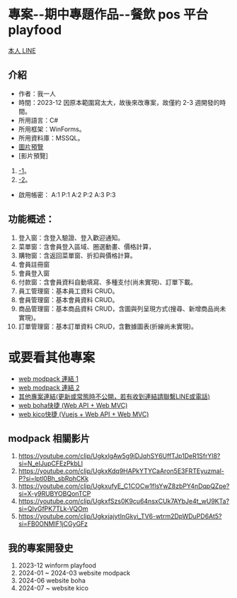 # 專案--期中專題作品--餐飲 pos 平台 playfood

[本人 LINE](https://line.me/ti/p/0P9CIyIVhD)

## 介紹

- 作者：我一人
- 時間：2023-12 因原本範圍寫太大，故後來改專案，故僅約 2-3 週開發的時間。
- 所用語言：C#
- 所用框架：WinForms。
- 所用資料庫：MSSQL。
- [圖片預覽](https://github.com/c-cat-er/playfood/tree/main/images)
- [影片預覽]

1. [-1](https://github.com/c-cat-er/playfood/tree/main/images)。
2. [-2](https://github.com/c-cat-er/playfood/tree/main/images)。
- 啟用帳密：
A:1 P:1
A:2 P:2
A:3 P:3

## 功能概述：

1. 登入窗：含登入驗證、登入歡迎通知。
2. 菜單窗：含會員登入區域、圈選動畫、價格計算，
3. 購物窗：含返回菜單窗、折扣與價格計算。
4. 會員註冊窗
5. 會員登入窗
6. 付款窗：含會員資料自動填寫、多種支付(尚未實現)、訂單下載。
7. 員工管理窗：基本員工資料 CRUD。
8. 會員管理窗：基本會員資料 CRUD。
9. 商品管理窗：基本商品資料 CRUD，含圖與列呈現方式(搜尋、新增商品尚未實現)。
10. 訂單管理窗：基本訂單資料 CRUD，含數據圖表(折線尚未實現)。

# 或要看其他專案

- [web modpack 連結 1](https://github.com/c-cat-er/ModPack)
- [web modpack 連結 2](https://github.com/c-cat-er/ModPack)
- [其他專案連結(更新或常態時不公開，若有收到連結請聯繫LINE或電話)](https://github.com/c-cat-er/MyPublicWork)
- [web boha快捷 (Web API + Web MVC)]()
- [web kico快捷 (Vuejs + Web API + Web MVC)]()

## modpack 相關影片

1. https://youtube.com/clip/UgkxlgAw5g9jDJqhSY6UffTJp1DeR1SfrYl8?si=N_eIJupCFEzPkbLl
2. https://youtube.com/clip/UgkxKdq9HAPkYTYCaAron5E3FRTEyuzmal-P?si=lptl0Bh_sbRphCKk
3. https://youtube.com/clip/UgkxufyE_C1COCw1fIsYwZ8zbPY4nDqpQZpe?si=X-y9RUBYOBQonTCP
4. https://youtube.com/clip/UgkxfSzs0K9cu64nsxCUk7AYbJe4t_wU9KTa?si=QIvGfPK7TLk-VQOm
5. https://youtube.com/clip/UgkxjajytInGkyi_TV6-wtrm2DpWDuPD6At5?si=FB0ONMIF1jCGyGFz

## 我的專案開發史
1. 2023-12 winform playfood
2. 2024-01 ~ 2024-03 website modpack
3. 2024-06 website boha
4. 2024-07 ~ website kico
